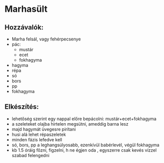 # Marhasült

## Hozzávalók:
* Marha felsál, vagy fehérpecsenye
* pác:
    * mustár
    * ecet
    * fokhagyma
* hagyma
* répa
* só
* bors
* pp
* fokhagyma

## Elkészítés:

* lehetőség szerint egy nappal előre bepácolni: mustár+ecet+fokhagyma
* a szeleteket olajba hirtelen megsütni, ameddig barna lesz
* majd hagymát üvegesre pirítani
* husi alá lehet répaszeletek
* minden fázis lefedve kell
* só, bors, pp a leghangsúlyosabb, ezenkívül babérlevél, végül fokhagyma
* kb 1.5 óráig főzni, figzelni, h ne égjen oda , egyszerre csak kevés vízzel szabad felengedni
